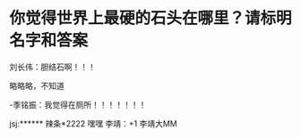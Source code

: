 # 你觉得世界上最硬的石头在哪里？请标明名字和答案

刘长伟：胆结石啊！！！

略略略，不知道

-季铭振：我觉得在厕所！！！！！！！

jsj:******
辣条*2222
嘿嘿
李靖：+1
李靖大MM




